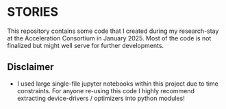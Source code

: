 # STORIES 

This repository contains some code that I created during my research-stay at the Acceleration Consortium in January 2025. Most of the code is not finalized but might well serve for further developments. 

## Disclaimer

* I used large single-file jupyter notebooks within this project due to time constraints. For anyone re-using this code I highly recommend extracting device-drivers / optimizers into python modules! 